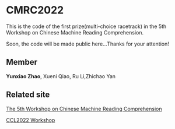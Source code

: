 # CMRC2022
This is the code of the first prize(multi-choice racetrack) in the 5th Workshop on Chinese Machine Reading Comprehension.

Soon, the code will be made public here...Thanks for your attention!


## Member
**Yunxiao Zhao**, Xueni Qiao, Ru Li,Zhichao Yan

## Related site
[The 5th Workshop on Chinese Machine Reading Comprehension](https://hfl-rc.com/cmrc2022/)

[CCL2022 Workshop](http://cips-cl.org/static/CCL2022/cclEval/taskResults/index.html#%E8%AF%84%E6%B5%8B%E4%BB%BB%E5%8A%A1-10%E7%AC%AC%E4%BA%94%E5%B1%8A%E8%AE%AF%E9%A3%9E%E6%9D%AF%E4%B8%AD%E6%96%87%E6%9C%BA%E5%99%A8%E9%98%85%E8%AF%BB%E7%90%86%E8%A7%A3%E8%AF%84%E6%B5%8B)
